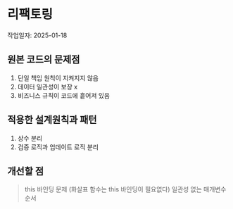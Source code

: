 # 리팩토링

작업일자: 2025-01-18

## 원본 코드의 문제점

1. 단일 책임 원칙이 지켜지지 않음
2. 데이터 일관성이 보장 x
3. 비즈니스 규칙이 코드에 흩어져 있음

## 적용한 설계원칙과 패턴

1. 상수 분리
2. 검증 로직과 업데이트 로직 분리

## 개선할 점

> this 바인딩 문제 (화살표 함수는 this 바인딩이 필요없다)
> 일관성 없는 매개변수 순서
